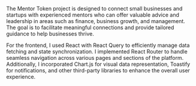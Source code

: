The Mentor Token project is designed to connect small businesses and startups with experienced mentors who can offer valuable advice and leadership in areas such as finance, business growth, and management. The goal is to facilitate meaningful connections and provide tailored guidance to help businesses thrive.

For the frontend, I used React with React Query to efficiently manage data fetching and state synchronization. I implemented React Router to handle seamless navigation across various pages and sections of the platform. Additionally, I incorporated Chart.js for visual data representation, Toastify for notifications, and other third-party libraries to enhance the overall user experience.

